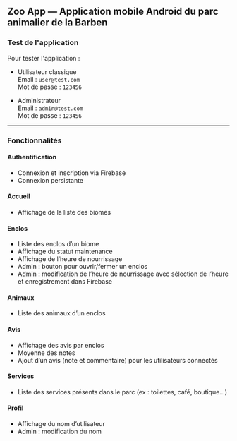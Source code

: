 ## Zoo App — Application mobile Android du parc animalier de la Barben

### Test de l'application

Pour tester l'application :

- Utilisateur classique  
  Email : `user@test.com`  
  Mot de passe : `123456`

- Administrateur  
  Email : `admin@test.com`  
  Mot de passe : `123456`

---

### Fonctionnalités

#### Authentification
- Connexion et inscription via Firebase
- Connexion persistante

#### Accueil
- Affichage de la liste des biomes

#### Enclos
- Liste des enclos d’un biome
- Affichage du statut maintenance
- Affichage de l’heure de nourrissage
- Admin : bouton pour ouvrir/fermer un enclos
- Admin : modification de l’heure de nourrissage avec sélection de l’heure et enregistrement dans Firebase

#### Animaux
- Liste des animaux d’un enclos

#### Avis
- Affichage des avis par enclos
- Moyenne des notes
- Ajout d’un avis (note et commentaire) pour les utilisateurs connectés

#### Services
- Liste des services présents dans le parc (ex : toilettes, café, boutique…)

#### Profil
- Affichage du nom d’utilisateur
- Admin : modification du nom